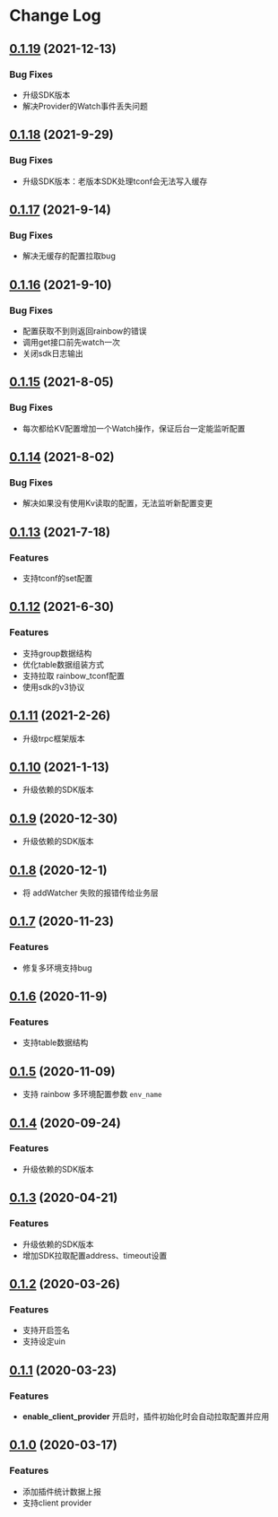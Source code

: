 # Change Log

## [0.1.19](https://git.code.oa.com/trpc-go/trpc-config-rainbow/tree/v0.1.18) (2021-12-13)
### Bug Fixes
- 升级SDK版本
- 解决Provider的Watch事件丢失问题

## [0.1.18](https://git.code.oa.com/trpc-go/trpc-config-rainbow/tree/v0.1.18) (2021-9-29)
### Bug Fixes
- 升级SDK版本：老版本SDK处理tconf会无法写入缓存

## [0.1.17](https://git.code.oa.com/trpc-go/trpc-config-rainbow/tree/v0.1.17) (2021-9-14)
### Bug Fixes
- 解决无缓存的配置拉取bug

## [0.1.16](https://git.code.oa.com/trpc-go/trpc-config-rainbow/tree/v0.1.16) (2021-9-10)
### Bug Fixes
- 配置获取不到则返回rainbow的错误
- 调用get接口前先watch一次
- 关闭sdk日志输出

## [0.1.15](https://git.code.oa.com/trpc-go/trpc-config-rainbow/tree/v0.1.15) (2021-8-05)
### Bug Fixes
- 每次都给KV配置增加一个Watch操作，保证后台一定能监听配置

## [0.1.14](https://git.code.oa.com/trpc-go/trpc-config-rainbow/tree/v0.1.14) (2021-8-02)
### Bug Fixes
- 解决如果没有使用Kv读取的配置，无法监听新配置变更

## [0.1.13](https://git.code.oa.com/trpc-go/trpc-config-rainbow/tree/v0.1.13) (2021-7-18)
### Features
- 支持tconf的set配置

## [0.1.12](https://git.code.oa.com/trpc-go/trpc-config-rainbow/tree/v0.1.12) (2021-6-30)
### Features
- 支持group数据结构
- 优化table数据组装方式
- 支持拉取 rainbow_tconf配置
- 使用sdk的v3协议

## [0.1.11](https://git.code.oa.com/trpc-go/trpc-config-rainbow/tree/v0.1.11) (2021-2-26)
- 升级trpc框架版本

## [0.1.10](https://git.code.oa.com/trpc-go/trpc-config-rainbow/tree/v0.1.10) (2021-1-13)
- 升级依赖的SDK版本

## [0.1.9](https://git.code.oa.com/trpc-go/trpc-config-rainbow/tree/v0.1.9) (2020-12-30)
- 升级依赖的SDK版本

## [0.1.8](https://git.code.oa.com/trpc-go/trpc-config-rainbow/tree/v0.1.8) (2020-12-1)
- 将 addWatcher 失败的报错传给业务层

## [0.1.7](https://git.code.oa.com/trpc-go/trpc-config-rainbow/tree/v0.1.7) (2020-11-23)

### Features
- 修复多环境支持bug

## [0.1.6](https://git.code.oa.com/trpc-go/trpc-config-rainbow/tree/v0.1.6) (2020-11-9)

### Features
- 支持table数据结构

## [0.1.5](https://git.code.oa.com/trpc-go/trpc-config-rainbow/tree/v0.1.5) (2020-11-09)
- 支持 rainbow 多环境配置参数 `env_name`


## [0.1.4](https://git.code.oa.com/trpc-go/trpc-config-rainbow/tree/v0.1.4) (2020-09-24)

### Features
- 升级依赖的SDK版本

## [0.1.3](https://git.code.oa.com/trpc-go/trpc-config-rainbow/tree/v0.1.3) (2020-04-21)

### Features
- 升级依赖的SDK版本
- 增加SDK拉取配置address、timeout设置

## [0.1.2](https://git.code.oa.com/trpc-go/trpc-config-rainbow/tree/v0.1.2) (2020-03-26)

### Features
- 支持开启签名
- 支持设定uin

## [0.1.1](https://git.code.oa.com/trpc-go/trpc-config-rainbow/tree/v0.1.1) (2020-03-23)

### Features
- **enable_client_provider** 开启时，插件初始化时会自动拉取配置并应用

## [0.1.0](https://git.code.oa.com/trpc-go/trpc-config-rainbow/tree/v0.1.0) (2020-03-17)

### Features
- 添加插件统计数据上报
- 支持client provider
